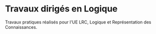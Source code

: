# Travaux dirigés en Logique

Travaux pratiques réalisés pour l'UE LRC, Logique et Représentation des Connaissances.
